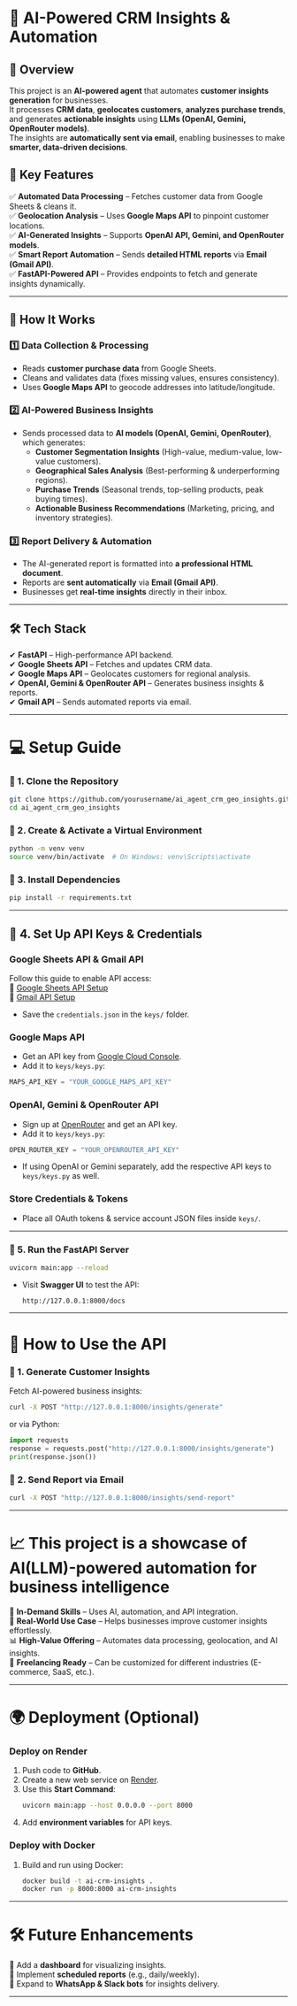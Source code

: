 # 🚀 AI-Powered CRM Insights & Automation

## 📌 Overview  
This project is an **AI-powered agent** that automates **customer insights generation** for businesses.  
It processes **CRM data**, **geolocates customers**, **analyzes purchase trends**, and generates **actionable insights** using **LLMs (OpenAI, Gemini, OpenRouter models)**.  
The insights are **automatically sent via email**, enabling businesses to make **smarter, data-driven decisions**.  

## 🔹 Key Features  
✅ **Automated Data Processing** – Fetches customer data from Google Sheets & cleans it.  
✅ **Geolocation Analysis** – Uses **Google Maps API** to pinpoint customer locations.  
✅ **AI-Generated Insights** – Supports **OpenAI API, Gemini, and OpenRouter models**.  
✅ **Smart Report Automation** – Sends **detailed HTML reports** via **Email (Gmail API)**.  
✅ **FastAPI-Powered API** – Provides endpoints to fetch and generate insights dynamically.  

---

## 🚀 How It Works
### **1️⃣ Data Collection & Processing**
- Reads **customer purchase data** from Google Sheets.  
- Cleans and validates data (fixes missing values, ensures consistency).  
- Uses **Google Maps API** to geocode addresses into latitude/longitude.  

### **2️⃣ AI-Powered Business Insights**
- Sends processed data to **AI models (OpenAI, Gemini, OpenRouter)**, which generates:  
  - **Customer Segmentation Insights** (High-value, medium-value, low-value customers).  
  - **Geographical Sales Analysis** (Best-performing & underperforming regions).  
  - **Purchase Trends** (Seasonal trends, top-selling products, peak buying times).  
  - **Actionable Business Recommendations** (Marketing, pricing, and inventory strategies).  

### **3️⃣ Report Delivery & Automation**
- The AI-generated report is formatted into **a professional HTML document**.  
- Reports are **sent automatically** via **Email (Gmail API)**.  
- Businesses get **real-time insights** directly in their inbox.  

---

## 🛠️ Tech Stack
✔ **FastAPI** – High-performance API backend.  
✔ **Google Sheets API** – Fetches and updates CRM data.  
✔ **Google Maps API** – Geolocates customers for regional analysis.  
✔ **OpenAI, Gemini & OpenRouter API** – Generates business insights & reports.  
✔ **Gmail API** – Sends automated reports via email.  

---

# 💻 Setup Guide

### 🔹 1. Clone the Repository
```bash
git clone https://github.com/yourusername/ai_agent_crm_geo_insights.git
cd ai_agent_crm_geo_insights
```

### 🔹 2. Create & Activate a Virtual Environment
```bash
python -m venv venv
source venv/bin/activate  # On Windows: venv\Scripts\activate
```

### 🔹 3. Install Dependencies
```bash
pip install -r requirements.txt
```

---

## 🔹 4. Set Up API Keys & Credentials  

### **Google Sheets API & Gmail API**
Follow this guide to enable API access:  
📌 [Google Sheets API Setup](https://developers.google.com/sheets/api/quickstart/python)  
📌 [Gmail API Setup](https://developers.google.com/gmail/api/quickstart/python)  
- Save the `credentials.json` in the `keys/` folder.  

### **Google Maps API**
- Get an API key from [Google Cloud Console](https://console.cloud.google.com/).  
- Add it to `keys/keys.py`:  
```python
MAPS_API_KEY = "YOUR_GOOGLE_MAPS_API_KEY"
```

### **OpenAI, Gemini & OpenRouter API**
- Sign up at [OpenRouter](https://openrouter.ai/) and get an API key.  
- Add it to `keys/keys.py`:  
```python
OPEN_ROUTER_KEY = "YOUR_OPENROUTER_API_KEY"
```

- If using OpenAI or Gemini separately, add the respective API keys to `keys/keys.py` as well.

### **Store Credentials & Tokens**
- Place all OAuth tokens & service account JSON files inside `keys/`.  

---

### 🔹 5. Run the FastAPI Server
```bash
uvicorn main:app --reload
```
- Visit **Swagger UI** to test the API:  
  ```
  http://127.0.0.1:8000/docs
  ```

---

# 🚀 How to Use the API
### 📌 1. Generate Customer Insights
Fetch AI-powered business insights:
```bash
curl -X POST "http://127.0.0.1:8000/insights/generate"
```
or via Python:
```python
import requests
response = requests.post("http://127.0.0.1:8000/insights/generate")
print(response.json())
```

### 📌 2. Send Report via Email
```bash
curl -X POST "http://127.0.0.1:8000/insights/send-report"
```

---

# 📈 This project is **a showcase of AI(LLM)-powered automation for business intelligence**
🚀 **In-Demand Skills** – Uses AI, automation, and API integration.  
🎯 **Real-World Use Case** – Helps businesses improve customer insights effortlessly.  
📊 **High-Value Offering** – Automates data processing, geolocation, and AI insights.  
💼 **Freelancing Ready** – Can be customized for different industries (E-commerce, SaaS, etc.).  

---

# 🌍 Deployment (Optional)
### **Deploy on Render**
1. Push code to **GitHub**.
2. Create a new web service on [Render](https://render.com).
3. Use this **Start Command**:
   ```bash
   uvicorn main:app --host 0.0.0.0 --port 8000
   ```
4. Add **environment variables** for API keys.

### **Deploy with Docker**
1. Build and run using Docker:
   ```bash
   docker build -t ai-crm-insights .
   docker run -p 8000:8000 ai-crm-insights
   ```

---

# 🛠️ Future Enhancements
🔹 Add a **dashboard** for visualizing insights.  
🔹 Implement **scheduled reports** (e.g., daily/weekly).  
🔹 Expand to **WhatsApp & Slack bots** for insights delivery.  

---

